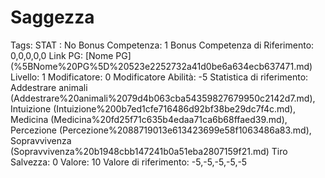# Saggezza

Tags: STAT
: No
Bonus Competenza: 1
Bonus Competenza di Riferimento: 0,0,0,0,0
Link PG: [Nome PG] (%5BNome%20PG%5D%20523e2252732a41d0be6a634ecb637471.md)
Livello: 1
Modificatore: 0
Modificatore  Abilità: -5
Statistica di riferimento: Addestrare animali (Addestrare%20animali%2079d4b063cba54359827679950c2142d7.md), Intuizione (Intuizione%200b7ed1cfe716486d92bf38be29dc7f4c.md), Medicina (Medicina%20fd25f71c635b4edaa71ca6b68ffaed39.md), Percezione (Percezione%2088719013e613423699e58f1063486a83.md), Sopravvivenza (Sopravvivenza%20b1948cbb147241b0a51eba2807159f21.md)
Tiro Salvezza: 0
Valore: 10
Valore di riferimento: -5,-5,-5,-5,-5